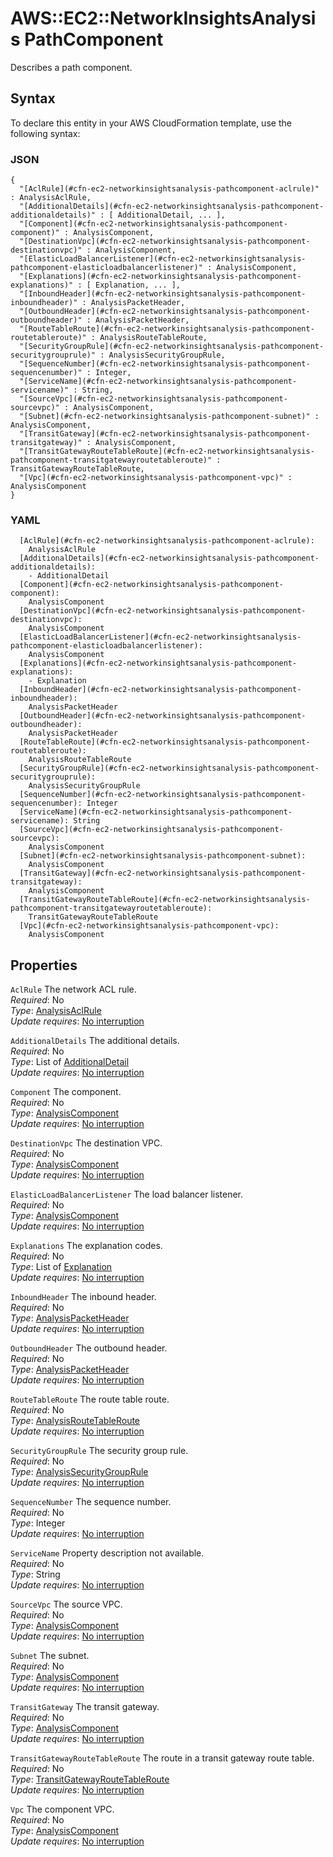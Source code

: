 # AWS::EC2::NetworkInsightsAnalysis PathComponent<a name="aws-properties-ec2-networkinsightsanalysis-pathcomponent"></a>

Describes a path component\.

## Syntax<a name="aws-properties-ec2-networkinsightsanalysis-pathcomponent-syntax"></a>

To declare this entity in your AWS CloudFormation template, use the following syntax:

### JSON<a name="aws-properties-ec2-networkinsightsanalysis-pathcomponent-syntax.json"></a>

```
{
  "[AclRule](#cfn-ec2-networkinsightsanalysis-pathcomponent-aclrule)" : AnalysisAclRule,
  "[AdditionalDetails](#cfn-ec2-networkinsightsanalysis-pathcomponent-additionaldetails)" : [ AdditionalDetail, ... ],
  "[Component](#cfn-ec2-networkinsightsanalysis-pathcomponent-component)" : AnalysisComponent,
  "[DestinationVpc](#cfn-ec2-networkinsightsanalysis-pathcomponent-destinationvpc)" : AnalysisComponent,
  "[ElasticLoadBalancerListener](#cfn-ec2-networkinsightsanalysis-pathcomponent-elasticloadbalancerlistener)" : AnalysisComponent,
  "[Explanations](#cfn-ec2-networkinsightsanalysis-pathcomponent-explanations)" : [ Explanation, ... ],
  "[InboundHeader](#cfn-ec2-networkinsightsanalysis-pathcomponent-inboundheader)" : AnalysisPacketHeader,
  "[OutboundHeader](#cfn-ec2-networkinsightsanalysis-pathcomponent-outboundheader)" : AnalysisPacketHeader,
  "[RouteTableRoute](#cfn-ec2-networkinsightsanalysis-pathcomponent-routetableroute)" : AnalysisRouteTableRoute,
  "[SecurityGroupRule](#cfn-ec2-networkinsightsanalysis-pathcomponent-securitygrouprule)" : AnalysisSecurityGroupRule,
  "[SequenceNumber](#cfn-ec2-networkinsightsanalysis-pathcomponent-sequencenumber)" : Integer,
  "[ServiceName](#cfn-ec2-networkinsightsanalysis-pathcomponent-servicename)" : String,
  "[SourceVpc](#cfn-ec2-networkinsightsanalysis-pathcomponent-sourcevpc)" : AnalysisComponent,
  "[Subnet](#cfn-ec2-networkinsightsanalysis-pathcomponent-subnet)" : AnalysisComponent,
  "[TransitGateway](#cfn-ec2-networkinsightsanalysis-pathcomponent-transitgateway)" : AnalysisComponent,
  "[TransitGatewayRouteTableRoute](#cfn-ec2-networkinsightsanalysis-pathcomponent-transitgatewayroutetableroute)" : TransitGatewayRouteTableRoute,
  "[Vpc](#cfn-ec2-networkinsightsanalysis-pathcomponent-vpc)" : AnalysisComponent
}
```

### YAML<a name="aws-properties-ec2-networkinsightsanalysis-pathcomponent-syntax.yaml"></a>

```
  [AclRule](#cfn-ec2-networkinsightsanalysis-pathcomponent-aclrule): 
    AnalysisAclRule
  [AdditionalDetails](#cfn-ec2-networkinsightsanalysis-pathcomponent-additionaldetails): 
    - AdditionalDetail
  [Component](#cfn-ec2-networkinsightsanalysis-pathcomponent-component): 
    AnalysisComponent
  [DestinationVpc](#cfn-ec2-networkinsightsanalysis-pathcomponent-destinationvpc): 
    AnalysisComponent
  [ElasticLoadBalancerListener](#cfn-ec2-networkinsightsanalysis-pathcomponent-elasticloadbalancerlistener): 
    AnalysisComponent
  [Explanations](#cfn-ec2-networkinsightsanalysis-pathcomponent-explanations): 
    - Explanation
  [InboundHeader](#cfn-ec2-networkinsightsanalysis-pathcomponent-inboundheader): 
    AnalysisPacketHeader
  [OutboundHeader](#cfn-ec2-networkinsightsanalysis-pathcomponent-outboundheader): 
    AnalysisPacketHeader
  [RouteTableRoute](#cfn-ec2-networkinsightsanalysis-pathcomponent-routetableroute): 
    AnalysisRouteTableRoute
  [SecurityGroupRule](#cfn-ec2-networkinsightsanalysis-pathcomponent-securitygrouprule): 
    AnalysisSecurityGroupRule
  [SequenceNumber](#cfn-ec2-networkinsightsanalysis-pathcomponent-sequencenumber): Integer
  [ServiceName](#cfn-ec2-networkinsightsanalysis-pathcomponent-servicename): String
  [SourceVpc](#cfn-ec2-networkinsightsanalysis-pathcomponent-sourcevpc): 
    AnalysisComponent
  [Subnet](#cfn-ec2-networkinsightsanalysis-pathcomponent-subnet): 
    AnalysisComponent
  [TransitGateway](#cfn-ec2-networkinsightsanalysis-pathcomponent-transitgateway): 
    AnalysisComponent
  [TransitGatewayRouteTableRoute](#cfn-ec2-networkinsightsanalysis-pathcomponent-transitgatewayroutetableroute): 
    TransitGatewayRouteTableRoute
  [Vpc](#cfn-ec2-networkinsightsanalysis-pathcomponent-vpc): 
    AnalysisComponent
```

## Properties<a name="aws-properties-ec2-networkinsightsanalysis-pathcomponent-properties"></a>

`AclRule`  <a name="cfn-ec2-networkinsightsanalysis-pathcomponent-aclrule"></a>
The network ACL rule\.  
*Required*: No  
*Type*: [AnalysisAclRule](aws-properties-ec2-networkinsightsanalysis-analysisaclrule.md)  
*Update requires*: [No interruption](https://docs.aws.amazon.com/AWSCloudFormation/latest/UserGuide/using-cfn-updating-stacks-update-behaviors.html#update-no-interrupt)

`AdditionalDetails`  <a name="cfn-ec2-networkinsightsanalysis-pathcomponent-additionaldetails"></a>
The additional details\.  
*Required*: No  
*Type*: List of [AdditionalDetail](aws-properties-ec2-networkinsightsanalysis-additionaldetail.md)  
*Update requires*: [No interruption](https://docs.aws.amazon.com/AWSCloudFormation/latest/UserGuide/using-cfn-updating-stacks-update-behaviors.html#update-no-interrupt)

`Component`  <a name="cfn-ec2-networkinsightsanalysis-pathcomponent-component"></a>
The component\.  
*Required*: No  
*Type*: [AnalysisComponent](aws-properties-ec2-networkinsightsanalysis-analysiscomponent.md)  
*Update requires*: [No interruption](https://docs.aws.amazon.com/AWSCloudFormation/latest/UserGuide/using-cfn-updating-stacks-update-behaviors.html#update-no-interrupt)

`DestinationVpc`  <a name="cfn-ec2-networkinsightsanalysis-pathcomponent-destinationvpc"></a>
The destination VPC\.  
*Required*: No  
*Type*: [AnalysisComponent](aws-properties-ec2-networkinsightsanalysis-analysiscomponent.md)  
*Update requires*: [No interruption](https://docs.aws.amazon.com/AWSCloudFormation/latest/UserGuide/using-cfn-updating-stacks-update-behaviors.html#update-no-interrupt)

`ElasticLoadBalancerListener`  <a name="cfn-ec2-networkinsightsanalysis-pathcomponent-elasticloadbalancerlistener"></a>
The load balancer listener\.  
*Required*: No  
*Type*: [AnalysisComponent](aws-properties-ec2-networkinsightsanalysis-analysiscomponent.md)  
*Update requires*: [No interruption](https://docs.aws.amazon.com/AWSCloudFormation/latest/UserGuide/using-cfn-updating-stacks-update-behaviors.html#update-no-interrupt)

`Explanations`  <a name="cfn-ec2-networkinsightsanalysis-pathcomponent-explanations"></a>
The explanation codes\.  
*Required*: No  
*Type*: List of [Explanation](aws-properties-ec2-networkinsightsanalysis-explanation.md)  
*Update requires*: [No interruption](https://docs.aws.amazon.com/AWSCloudFormation/latest/UserGuide/using-cfn-updating-stacks-update-behaviors.html#update-no-interrupt)

`InboundHeader`  <a name="cfn-ec2-networkinsightsanalysis-pathcomponent-inboundheader"></a>
The inbound header\.  
*Required*: No  
*Type*: [AnalysisPacketHeader](aws-properties-ec2-networkinsightsanalysis-analysispacketheader.md)  
*Update requires*: [No interruption](https://docs.aws.amazon.com/AWSCloudFormation/latest/UserGuide/using-cfn-updating-stacks-update-behaviors.html#update-no-interrupt)

`OutboundHeader`  <a name="cfn-ec2-networkinsightsanalysis-pathcomponent-outboundheader"></a>
The outbound header\.  
*Required*: No  
*Type*: [AnalysisPacketHeader](aws-properties-ec2-networkinsightsanalysis-analysispacketheader.md)  
*Update requires*: [No interruption](https://docs.aws.amazon.com/AWSCloudFormation/latest/UserGuide/using-cfn-updating-stacks-update-behaviors.html#update-no-interrupt)

`RouteTableRoute`  <a name="cfn-ec2-networkinsightsanalysis-pathcomponent-routetableroute"></a>
The route table route\.  
*Required*: No  
*Type*: [AnalysisRouteTableRoute](aws-properties-ec2-networkinsightsanalysis-analysisroutetableroute.md)  
*Update requires*: [No interruption](https://docs.aws.amazon.com/AWSCloudFormation/latest/UserGuide/using-cfn-updating-stacks-update-behaviors.html#update-no-interrupt)

`SecurityGroupRule`  <a name="cfn-ec2-networkinsightsanalysis-pathcomponent-securitygrouprule"></a>
The security group rule\.  
*Required*: No  
*Type*: [AnalysisSecurityGroupRule](aws-properties-ec2-networkinsightsanalysis-analysissecuritygrouprule.md)  
*Update requires*: [No interruption](https://docs.aws.amazon.com/AWSCloudFormation/latest/UserGuide/using-cfn-updating-stacks-update-behaviors.html#update-no-interrupt)

`SequenceNumber`  <a name="cfn-ec2-networkinsightsanalysis-pathcomponent-sequencenumber"></a>
The sequence number\.  
*Required*: No  
*Type*: Integer  
*Update requires*: [No interruption](https://docs.aws.amazon.com/AWSCloudFormation/latest/UserGuide/using-cfn-updating-stacks-update-behaviors.html#update-no-interrupt)

`ServiceName`  <a name="cfn-ec2-networkinsightsanalysis-pathcomponent-servicename"></a>
Property description not available\.  
*Required*: No  
*Type*: String  
*Update requires*: [No interruption](https://docs.aws.amazon.com/AWSCloudFormation/latest/UserGuide/using-cfn-updating-stacks-update-behaviors.html#update-no-interrupt)

`SourceVpc`  <a name="cfn-ec2-networkinsightsanalysis-pathcomponent-sourcevpc"></a>
The source VPC\.  
*Required*: No  
*Type*: [AnalysisComponent](aws-properties-ec2-networkinsightsanalysis-analysiscomponent.md)  
*Update requires*: [No interruption](https://docs.aws.amazon.com/AWSCloudFormation/latest/UserGuide/using-cfn-updating-stacks-update-behaviors.html#update-no-interrupt)

`Subnet`  <a name="cfn-ec2-networkinsightsanalysis-pathcomponent-subnet"></a>
The subnet\.  
*Required*: No  
*Type*: [AnalysisComponent](aws-properties-ec2-networkinsightsanalysis-analysiscomponent.md)  
*Update requires*: [No interruption](https://docs.aws.amazon.com/AWSCloudFormation/latest/UserGuide/using-cfn-updating-stacks-update-behaviors.html#update-no-interrupt)

`TransitGateway`  <a name="cfn-ec2-networkinsightsanalysis-pathcomponent-transitgateway"></a>
The transit gateway\.  
*Required*: No  
*Type*: [AnalysisComponent](aws-properties-ec2-networkinsightsanalysis-analysiscomponent.md)  
*Update requires*: [No interruption](https://docs.aws.amazon.com/AWSCloudFormation/latest/UserGuide/using-cfn-updating-stacks-update-behaviors.html#update-no-interrupt)

`TransitGatewayRouteTableRoute`  <a name="cfn-ec2-networkinsightsanalysis-pathcomponent-transitgatewayroutetableroute"></a>
The route in a transit gateway route table\.  
*Required*: No  
*Type*: [TransitGatewayRouteTableRoute](aws-properties-ec2-networkinsightsanalysis-transitgatewayroutetableroute.md)  
*Update requires*: [No interruption](https://docs.aws.amazon.com/AWSCloudFormation/latest/UserGuide/using-cfn-updating-stacks-update-behaviors.html#update-no-interrupt)

`Vpc`  <a name="cfn-ec2-networkinsightsanalysis-pathcomponent-vpc"></a>
The component VPC\.  
*Required*: No  
*Type*: [AnalysisComponent](aws-properties-ec2-networkinsightsanalysis-analysiscomponent.md)  
*Update requires*: [No interruption](https://docs.aws.amazon.com/AWSCloudFormation/latest/UserGuide/using-cfn-updating-stacks-update-behaviors.html#update-no-interrupt)